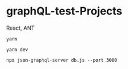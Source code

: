 # graphQL-test-Projects 

React, ANT

```
yarn 
``` 

``` 
yarn dev
``` 

``` 
npx json-graphql-server db.js --port 3000    
``` 
 

